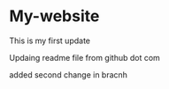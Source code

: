 # My-website

This is my first update

Updaing readme file from github dot com

added second change in bracnh

